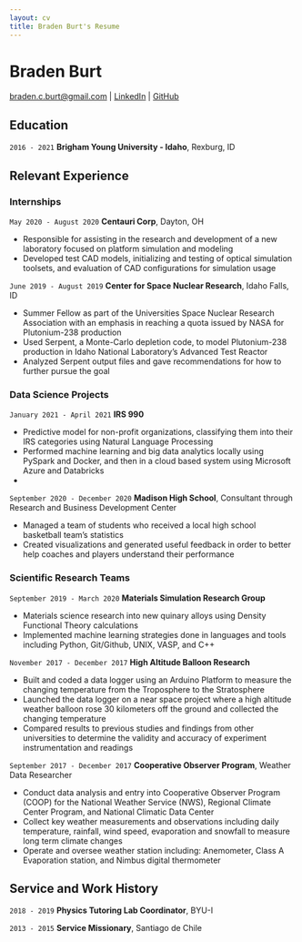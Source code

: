 ```yaml
---
layout: cv
title: Braden Burt's Resume
---
```


<!-- For some help on the wording see [this repository](https://github.com/BYUIDSS/resume_guide) -->

# Braden Burt
<!-- The second prophet of The Church of Jesus Christ of Latter-day Saints. -->

<div id="webaddress">
<a href="braden.c.burt@gmail.com">braden.c.burt@gmail.com</a>
<!-- | <a href="https://byuidatascience.github.io/development.html">Data Science Program</a> -->
| <a href="https://www.linkedin.com/in/bradenburt/">LinkedIn</a>
| <a href="https://github.com/bradenburt25">GitHub</a>
</div>

<!-- https://www.monique.tech/the-art-of-markdown -->

## Education

`2016 - 2021`
__Brigham Young University - Idaho__, Rexburg, ID


## Relevant Experience

### Internships

`May 2020 - August 2020`
__Centauri Corp__, Dayton, OH

- Responsible for assisting in the research and development of a new laboratory focused on platform simulation and modeling
- Developed test CAD models, initializing and testing of optical simulation toolsets, and evaluation of CAD configurations for simulation usage

`June 2019 - August 2019`
__Center for Space Nuclear Research__, Idaho Falls, ID

- Summer Fellow as part of the Universities Space Nuclear Research Association with an emphasis in reaching a quota issued by NASA for Plutonium-238 production
- Used Serpent, a Monte-Carlo depletion code, to model Plutonium-238 production in Idaho National Laboratory’s Advanced Test Reactor
- Analyzed Serpent output files and gave recommendations for how to further pursue the goal


### Data Science Projects

`January 2021 - April 2021`
__IRS 990__

- Predictive model for non-profit organizations, classifying them into their IRS categories using Natural Language Processing
- Performed machine learning and big data analytics locally using PySpark and Docker, and then in a cloud based system using Microsoft Azure and Databricks
- 

`September 2020 - December 2020`
__Madison High School__, Consultant through Research and Business Development Center

- Managed a team of students who received a local high school basketball team’s statistics
- Created visualizations and generated useful feedback in order to better help coaches and players understand their performance


### Scientific Research Teams

`September 2019 - March 2020`
__Materials Simulation Research Group__

- Materials science research into new quinary alloys using Density Functional Theory calculations 
- Implemented machine learning strategies done in languages and tools including Python, Git/Github, UNIX, VASP, and C++


`November 2017 - December 2017`
__High Altitude Balloon Research__ 

- Built and coded a data logger using an Arduino Platform to measure the changing temperature from the Troposphere to the Stratosphere
- Launched the data logger on a near space project where a high altitude weather balloon rose 30 kilometers off the ground and collected the changing temperature
- Compared results to previous studies and findings from other universities to determine the validity and accuracy of experiment instrumentation and readings


 `September 2017 - December 2017`
 __Cooperative Observer Program__, Weather Data Researcher

- Conduct data analysis and entry into Cooperative Observer Program (COOP) for the National Weather Service (NWS), Regional Climate Center Program, and National Climatic Data Center
- Collect key weather measurements and observations including daily temperature, rainfall, wind speed, evaporation and snowfall to measure long term climate changes  
- Operate and oversee weather station including: Anemometer, Class A Evaporation station, and Nimbus digital thermometer 


## Service and Work History

`2018 - 2019`
__Physics Tutoring Lab Coordinator__, BYU-I


`2013 - 2015`
__Service Missionary__, Santiago de Chile

<!-- ### Footer

Last updated: March 2021 -->


